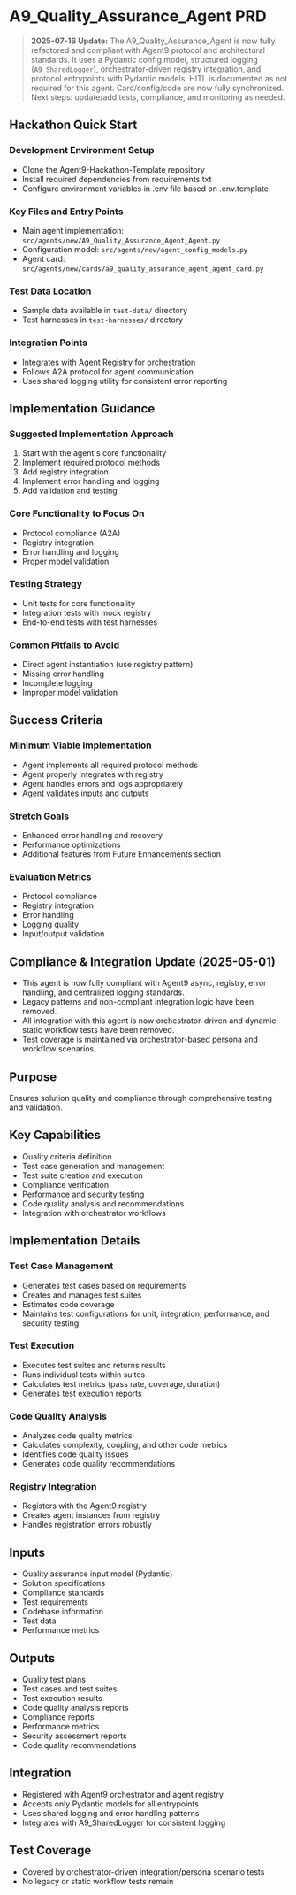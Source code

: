 # A9_Quality_Assurance_Agent PRD

<!-- 
CANONICAL PRD DOCUMENT
This is the official, canonical PRD document for this agent.
Last updated: 2025-07-17
-->


> **2025-07-16 Update:**
> The A9_Quality_Assurance_Agent is now fully refactored and compliant with Agent9 protocol and architectural standards. It uses a Pydantic config model, structured logging (`A9_SharedLogger`), orchestrator-driven registry integration, and protocol entrypoints with Pydantic models. HITL is documented as not required for this agent. Card/config/code are now fully synchronized. Next steps: update/add tests, compliance, and monitoring as needed.




## Hackathon Quick Start

### Development Environment Setup
- Clone the Agent9-Hackathon-Template repository
- Install required dependencies from requirements.txt
- Configure environment variables in .env file based on .env.template

### Key Files and Entry Points
- Main agent implementation: `src/agents/new/A9_Quality_Assurance_Agent_Agent.py`
- Configuration model: `src/agents/new/agent_config_models.py`
- Agent card: `src/agents/new/cards/a9_quality_assurance_agent_agent_card.py`

### Test Data Location
- Sample data available in `test-data/` directory
- Test harnesses in `test-harnesses/` directory

### Integration Points
- Integrates with Agent Registry for orchestration
- Follows A2A protocol for agent communication
- Uses shared logging utility for consistent error reporting

## Implementation Guidance

### Suggested Implementation Approach
1. Start with the agent's core functionality
2. Implement required protocol methods
3. Add registry integration
4. Implement error handling and logging
5. Add validation and testing

### Core Functionality to Focus On
- Protocol compliance (A2A)
- Registry integration
- Error handling and logging
- Proper model validation

### Testing Strategy
- Unit tests for core functionality
- Integration tests with mock registry
- End-to-end tests with test harnesses

### Common Pitfalls to Avoid
- Direct agent instantiation (use registry pattern)
- Missing error handling
- Incomplete logging
- Improper model validation

## Success Criteria

### Minimum Viable Implementation
- Agent implements all required protocol methods
- Agent properly integrates with registry
- Agent handles errors and logs appropriately
- Agent validates inputs and outputs

### Stretch Goals
- Enhanced error handling and recovery
- Performance optimizations
- Additional features from Future Enhancements section

### Evaluation Metrics
- Protocol compliance
- Registry integration
- Error handling
- Logging quality
- Input/output validation

## Compliance & Integration Update (2025-05-01)
- This agent is now fully compliant with Agent9 async, registry, error handling, and centralized logging standards.
- Legacy patterns and non-compliant integration logic have been removed.
- All integration with this agent is now orchestrator-driven and dynamic; static workflow tests have been removed.
- Test coverage is maintained via orchestrator-based persona and workflow scenarios.

## Purpose
Ensures solution quality and compliance through comprehensive testing and validation.

## Key Capabilities
- Quality criteria definition
- Test case generation and management
- Test suite creation and execution
- Compliance verification
- Performance and security testing
- Code quality analysis and recommendations
- Integration with orchestrator workflows

## Implementation Details

### Test Case Management
- Generates test cases based on requirements
- Creates and manages test suites
- Estimates code coverage
- Maintains test configurations for unit, integration, performance, and security testing

### Test Execution
- Executes test suites and returns results
- Runs individual tests within suites
- Calculates test metrics (pass rate, coverage, duration)
- Generates test execution reports

### Code Quality Analysis
- Analyzes code quality metrics
- Calculates complexity, coupling, and other code metrics
- Identifies code quality issues
- Generates code quality recommendations

### Registry Integration
- Registers with the Agent9 registry
- Creates agent instances from registry
- Handles registration errors robustly

## Inputs
- Quality assurance input model (Pydantic)
- Solution specifications
- Compliance standards
- Test requirements
- Codebase information
- Test data
- Performance metrics

## Outputs
- Quality test plans
- Test cases and test suites
- Test execution results
- Code quality analysis reports
- Compliance reports
- Performance metrics
- Security assessment reports
- Code quality recommendations

## Integration
- Registered with Agent9 orchestrator and agent registry
- Accepts only Pydantic models for all entrypoints
- Uses shared logging and error handling patterns
- Integrates with A9_SharedLogger for consistent logging

## Test Coverage
- Covered by orchestrator-driven integration/persona scenario tests
- No legacy or static workflow tests remain
